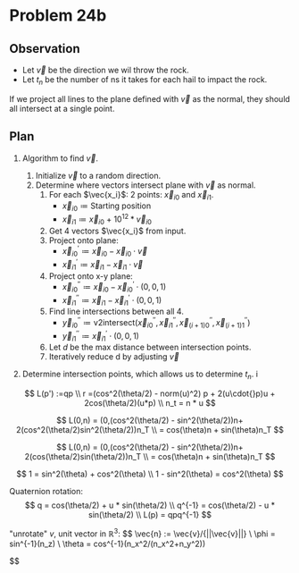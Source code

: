 # Problem 24b

## Observation

* Let $\vec{v}$ be the direction we wil throw the rock.
* Let $t_n$ be the number of ns it takes for each hail to impact the rock.

If we project all lines to the plane defined with $\vec{v}$ as the normal, they should all intersect at a single point.

## Plan
1. Algorithm to find $\vec{v}$.
    1. Initialize $\vec{v}$ to a random direction.
    3. Determine where vectors intersect plane with $\vec{v}$ as normal.
        1. For each $\vec{x_i}$: 2 points: $\vec{x}_{i0}$ and $\vec{x}_{i1}$.
            * $\vec{x}_{i0} \coloneqq \text{Starting position}$
            * $\vec{x}_{i1} \coloneqq \vec{x}_{i0}$ + $10^{12} * \vec{v}_{i0}$
        2. Get 4 vectors $\vec{x_i}$ from input.
        2. Project onto plane:
            * $\vec{x}_{i0}^\prime \coloneqq \vec{x}_{i0} - \vec{x}_{i0} \cdot{} \vec{v}$
            * $\vec{x}_{i1}^\prime \coloneqq \vec{x}_{i1} - \vec{x}_{i1} \cdot{} \vec{v}$
        2. Project onto x-y plane:
            * $\vec{x}_{i0}^{\prime\prime} \coloneqq \vec{x}_{i0} - \vec{x}_{i0}^\prime \cdot{} (0,0,1)$
            * $\vec{x}_{i1}^{\prime\prime} \coloneqq \vec{x}_{i1} - \vec{x}_{i1}^\prime \cdot{} (0,0,1)$
        2. Find line intersections between all 4.
            * $\vec{y}_{i0}^{\prime\prime} \coloneqq \text{v2intersect(}\vec{x}_{i0}^{\prime\prime}, \vec{x}_{i1}^{\prime\prime},\vec{x}_{\text{(}i+1\text{)}0}^{\prime\prime},\vec{x}_{{\text{(}i+1\text{)}}1}^{\prime\prime}\text{)}$
            * $\vec{y}_{i1}^{\prime\prime} \coloneqq \vec{x}_{i1}^\prime \cdot{} (0,0,1)$
        3. Let $d$ be the max distance between intersection points.
        3. Iteratively reduce d by adjusting $\vec{v}$







2. Determine intersection points, which allows us to determine $t_n$.
i


$$
L(p') :=qp \\
r =(cos^2(\theta/2) - norm(u)^2) p + 2(u\cdot{}p)u + 2cos(\theta/2)(u*p) \\
n_t = n * u
$$

$$
L(0,n) = (0,(cos^2(\theta/2) - sin^2(\theta/2))n+ 2(cos^2(\theta/2)sin^2(\theta/2))n_T \\
= cos(\theta)n + sin(\theta)n_T
$$

$$
L(0,n) = (0,(cos^2(\theta/2) - sin^2(\theta/2))n+ 2(cos(\theta/2)sin(\theta/2))n_T \\
= cos(\theta)n + sin(\theta)n_T
$$

$$
1 = sin^2(\theta) + cos^2(\theta) \\
1 - sin^2(\theta) = cos^2(\theta)
$$

Quaternion rotation:
$$
q = cos(\theta/2) + u * sin(\theta/2) \\
q^{-1} = cos(\theta/2) - u * sin(\theta/2) \\
L(p) = qpq^{-1}
$$

"unrotate" $v$, unit vector in $\mathbb{R}^3$:
$$
\vec{n} := \vec{v}/{||\vec{v}||} \\
\phi = sin^{-1}(n_z) \\
\theta = cos^{-1}(n_x^2/(n_x^2+n_y^2))

$$
